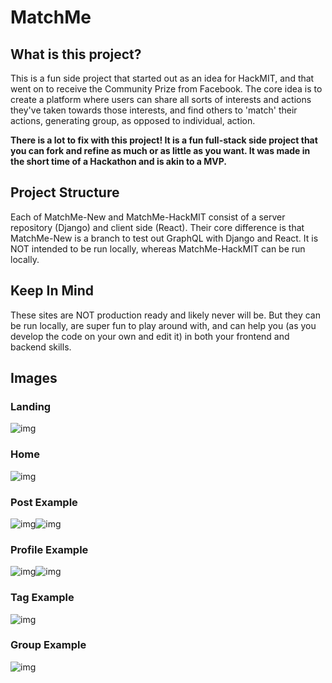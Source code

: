 # MatchMe

## What is this project?

This is a fun side project that started out as an idea for HackMIT, and that went on to receive the Community Prize from Facebook. The core idea is to create a platform where users can share all sorts of interests and actions they've taken towards those interests, and find others to 'match' their actions, generating group, as opposed to individual, action.

**There is a lot to fix with this project! It is a fun full-stack side project that you can fork and refine as much or as little as you want. It was made in the short time of a Hackathon and is akin to a MVP.** 

## Project Structure

Each of MatchMe-New and MatchMe-HackMIT consist of a server repository (Django) and client side (React). Their core difference is that MatchMe-New is a branch to test out GraphQL with Django and React. It is NOT intended to be run locally, whereas MatchMe-HackMIT can be run locally. 

## Keep In Mind

These sites are NOT production ready and likely never will be. But they can be run locally, are super fun to play around with, and can help you (as you develop the code on your own and edit it) in both your frontend and backend skills. 

## Images

### Landing

![img](https://lh4.googleusercontent.com/m4b79SX7Uj8e6VceBdLOt4VpCqg42F7-DhT3qQ5bPRQebtkJ1UaRadFi8XG-ABszcYtWR66FSHnVklw39AvetuNtyBnw1f6WqNY8M81Fd2HPG1-6OQMxlGOCwjWsaKynIZ9AjkfK)



### Home 

![img](https://lh6.googleusercontent.com/7w3Z8igbiLPvogMdjGOAGD69Pd71h23FYs7YuAq_vMwTp6C2bAkEdGh_JA8A-X1OoYBLvJe84M6BcJo7X-Unxz_71-y4wPokG0nO3jQl8Grhje864oqd_K595g1g9ENYF6oUNXGf)



### Post Example

![img](https://lh4.googleusercontent.com/D-OwFDlOlMC2ZpT6ammPHmJy3fmq3apXvFwkxe2jiaeQFsV6q0yodsp8vOE9bsm39ZVcFYVaXWA8BH1B6A4LDJphDL6Tx_v1QBdD9ywSFPewKMPrwsTmzqIzK08uT-TsplAgxOTI)![img](https://lh5.googleusercontent.com/IDIZlnnOfB9Fnpm2TYdSAenxGPUW3IL6WsBjB732YTlTM-ZCssWy-g7Lofx2T8oe6NQcVoFlAVapom7p-PL1x4B24WdzuwbFMe0PxtUb4n5qoq67GC8ff8QfBxjeFNt9yytMB4tT)



### Profile Example

![img](https://lh6.googleusercontent.com/fOIAfkLuE-I6nFg1WmgREkB74gtCg0H1FV821-qcizHvrPDb2INHwwKlUgTf5O2OJDfHHDHvaGSUiLXyUexOqYG5jiPQA9JvKBUCIwKnGolQzsKxIYn8p1bjzePOlrqZiIas5NwF)![img](https://lh4.googleusercontent.com/iOl24Q4sRvzJi8m85yHXosruKDLSIdx0b1XImsPfJhvWt6Jws_TZj0RAoUUy937JwhFluB0p8z1pbHqVqPqj1CbtcpZW1lBOEzRzI1GHrLTmzJjcvEiQMu9549AwvedujiuqmrNF)



### Tag Example

![img](https://lh3.googleusercontent.com/zf39Nt-wa5wq8sNYm1beP98aS3lN0c-4XwM5533TM3k4njRrvkjOjXcZ4y38eIOKpzGycrjJF1fPfgkgE8J3IRk-Xvo8Spv9nJHCw2cf7dZ7XcT6qnEA7oU14SjhpDskhbELuoKk)



### Group Example

![img](https://lh5.googleusercontent.com/kuqMFhf2LAiO0SgKePXZCC8U-K8s9_GKU5pb5e82y0Wntq-Urkww8GDkJv8dER79rm3qVv5DFka7Ai8hWV1c0ID3w9Q7_7HxPsMQfQtXMkXkh1tc_3-SuT3kiCK90r-jhHiCZzQL)



